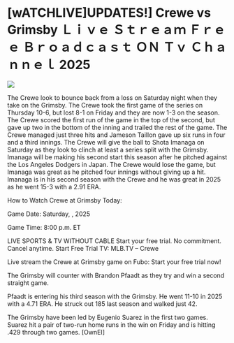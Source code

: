 # [wATCHLIVE]UPDATES!] Crewe vs Grimsby Ｌｉｖｅ Ｓｔｒｅａｍ Ｆｒｅｅ Ｂｒｏａｄｃａｓｔ ＯＮ Ｔｖ Ｃｈａｎｎｅｌ  2025  
  
  
[![](https://i.imgur.com/qSNzIqt.png)](https://movie.rssnews.media/kiXNWPCz.php)  
  
The Crewe look to bounce back from a loss on Saturday night when they take on the Grimsby. The Crewe took the first game of the series on Thursday 10-6, but lost 8-1 on Friday and they are now 1-3 on the season. The Crewe scored the first run of the game in the top of the second, but gave up two in the bottom of the inning and trailed the rest of the game. The Crewe managed just three hits and Jameson Taillon gave up six runs in four and a third innings. The Crewe will give the ball to Shota Imanaga on Saturday as they look to clinch at least a series split with the Grimsby. Imanaga will be making his second start this season after he pitched against the Los Angeles Dodgers in Japan. The Crewe would lose the game, but Imanaga was great as he pitched four innings without giving up a hit. Imanaga is in his second season with the Crewe and he was great in 2025 as he went 15-3 with a 2.91 ERA.

How to Watch Crewe at Grimsby Today:

Game Date: Saturday, , 2025

Game Time: 8:00 p.m. ET

LIVE SPORTS & TV WITHOUT CABLE
Start your free trial. No commitment. Cancel anytime.
Start Free Trial
TV: MLB.TV – Crewe

Live stream the Crewe at Grimsby game on Fubo: Start your free trial now!

The Grimsby will counter with Brandon Pfaadt as they try and win a second straight game.

Pfaadt is entering his third season with the Grimsby. He went 11-10 in 2025 with a 4.71 ERA. He struck out 185 last season and walked just 42.

The Grimsby have been led by Eugenio Suarez in the first two games. Suarez hit a pair of two-run home runs in the win on Friday and is hitting .429 through two games. [OwnEI]